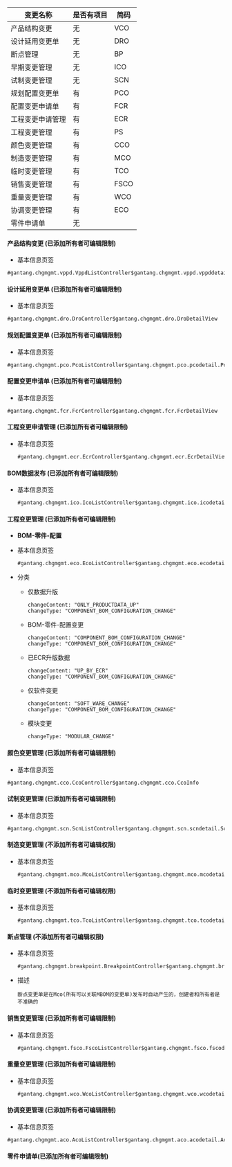 | 变更名称         | 是否有项目 | 简码 |
| ---------------- | ---------- | ---- |
| 产品结构变更     | 无         | VCO  |
| 设计延用变更单   | 无         | DRO  |
| 断点管理         | 无         | BP   |
| 早期变更管理     | 无         | ICO  |
| 试制变更管理     | 无         | SCN  |
| 规划配置变更单   | 有         | PCO  |
| 配置变更申请单   | 有         | FCR  |
| 工程变更申请管理 | 有         | ECR  |
| 工程变更管理     | 有         | PS   |
| 颜色变更管理     | 有         | CCO  |
| 制造变更管理     | 有         | MCO  |
| 临时变更管理     | 有         | TCO  |
| 销售变更管理     | 有         | FSCO |
| 重量变更管理     | 有         | WCO  |
| 协调变更管理     | 有         | ECO  |
| 零件申请单       | 无         |      |

#### 产品结构变更 (已添加所有者可编辑限制)
-  基本信息页签

  ```
  #gantang.chgmgmt.vppd.VppdListController$gantang.chgmgmt.vppd.vppddetail.VppdDetailView
  ```

#### 设计延用变更单  (已添加所有者可编辑限制)
-  基本信息页签

  ```
  #gantang.chgmgmt.dro.DroController$gantang.chgmgmt.dro.DroDetailView
  ```

#### 规划配置变更单  (已添加所有者可编辑限制)
-  基本信息页签

  ```
  #gantang.chgmgmt.pco.PcoListController$gantang.chgmgmt.pco.pcodetail.PcoDetailView
  ```

#### 配置变更申请单 (已添加所有者可编辑限制)
-  基本信息页签

  ```
  #gantang.chgmgmt.fcr.FcrController$gantang.chgmgmt.fcr.FcrDetailView
  ```

#### 工程变更申请管理 (已添加所有者可编辑限制)

- 基本信息页签

  ```
  #gantang.chgmgmt.ecr.EcrController$gantang.chgmgmt.ecr.EcrDetailView
  ```

#### BOM数据发布 (已添加所有者可编辑限制)

- 基本信息页签

  ```
  #gantang.chgmgmt.ico.IcoListController$gantang.chgmgmt.ico.icodetail.IcoDetailView
  ```

#### 工程变更管理  (已添加所有者可编辑限制)

- **BOM-零件-配置**

- 基本信息页签

  ```
  #gantang.chgmgmt.eco.EcoListController$gantang.chgmgmt.eco.ecodetail.EcoDetailView
  ```

- 分类

  - 仅数据升版

    ```
    changeContent: "ONLY_PRODUCTDATA_UP"
    changeType: "COMPONENT_BOM_CONFIGURATION_CHANGE"
    ```

  - BOM-零件-配置变更

    ```
    changeContent: "COMPONENT_BOM_CONFIGURATION_CHANGE"
    changeType: "COMPONENT_BOM_CONFIGURATION_CHANGE"
    ```

  - 已ECR升版数据
  
    ```
    changeContent: "UP_BY_ECR"
    changeType: "COMPONENT_BOM_CONFIGURATION_CHANGE"
    ```
  
  - 仅软件变更
  
    ```
    changeContent: "SOFT_WARE_CHANGE"
    changeType: "COMPONENT_BOM_CONFIGURATION_CHANGE"
    ```
  
  - 模块变更
  
    ```
    changeType: "MODULAR_CHANGE"
    ```

#### 颜色变更管理 (已添加所有者可编辑限制)

-  基本信息页签

  ```
  #gantang.chgmgmt.cco.CcoController$gantang.chgmgmt.cco.CcoInfo
  ```

#### 试制变更管理 (已添加所有者可编辑限制)
-  基本信息页签

  ```
  #gantang.chgmgmt.scn.ScnListController$gantang.chgmgmt.scn.scndetail.ScnDetailView
  ```

#### 制造变更管理 (不添加所有者可编辑权限)

- 基本信息页签

  ```
  #gantang.chgmgmt.mco.McoListController$gantang.chgmgmt.mco.mcodetail.McoDetailView
  ```

#### 临时变更管理 (不添加所有者可编辑权限)

- 基本信息页签 

  ```
  #gantang.chgmgmt.tco.TcoListController$gantang.chgmgmt.tco.tcodetail.TcoDetailView
  ```

#### 断点管理 (不添加所有者可编辑权限)

- 基本信息页签 

  ```
  #gantang.chgmgmt.breakpoint.BreakpointController$gantang.chgmgmt.breakpoint.breakpointdetail.BreakpointDetailView
  ```

- 描述

  ```
  断点变更单是在Mco(所有可以关联MBOM的变更单)发布时自动产生的，创建者和所有者是不准确的
  ```

#### 销售变更管理 (已添加所有者可编辑限制)

- 基本信息页签

  ```
  #gantang.chgmgmt.fsco.FscoListController$gantang.chgmgmt.fsco.fscodetail.FscoDetailView
  ```

  

#### 重量变更管理 (已添加所有者可编辑限制)

- 基本信息页签

  ```
  #gantang.chgmgmt.wco.WcoListController$gantang.chgmgmt.wco.wcodetail.WcoDetailView
  ```


#### 协调变更管理 (已添加所有者可编辑限制)

-  基本信息页签

  ```
  #gantang.chgmgmt.aco.AcoListController$gantang.chgmgmt.aco.acodetail.AcoDetailView
  ```


#### 零件申请单(已添加所有者可编辑限制)


